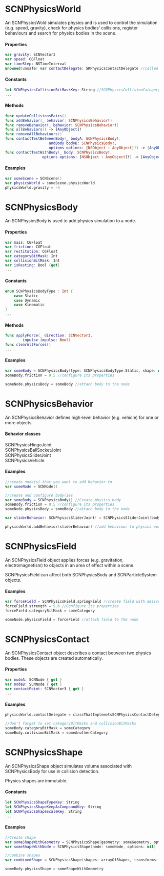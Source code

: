 # SCNPhysicsWorld
An SCNPhysicsWold simulates physics and is used to control the simulation (e.g. speed, gravity), check for physics bodies' collisions, register behaviours and search for physics bodies in the scene.

#### Properties
```Swift
var gravity: SCNVector3
var speed: CGFloat
var timeStep: NSTimeInterval
unowned(unsafe) var contactDelegate: SKPhysicsContactDelegate //called when two physics bodies collide
```

#### Constants
```Swift
let SCNPhysicsCollisionBitMaskKey: String //SCNPhysicsCollisionCategoryAll (tests all bodies) by default
...
```

#### Methods
```Swift
func updateCollisionsPairs()
func addBehavior(_ behavior: SCNPhysicsBehavior!)
func removeBehavior(_ behavior: SCNPhysicsBehavior!)
func allBehaviors() -> [AnyObject]!
func removeAllBehaviours()
func contactTestBetweenBody(_ bodyA: SCNPhysicsBody!,
                    andBody bodyB: SCNPhysicsBody!,
                    options options: [NSObject : AnyObject]!) -> [AnyObject]!
func contactTestWithBody(_ body: SCNPhysicsBody!,
                 options options: [NSObject : AnyObject]!) -> [AnyObject]!

```
#### Examples
```Swift
var someScene = SCNScene()
var physicsWorld = someScene.physicsWorld
physicsWorld.gravity = -4
```

# SCNPhysicsBody
An SCNPhysicsBody is used to add physics simulation to a node.

#### Properties
```Swift
var mass: CGFloat
var friction: CGFloat
var restitution: CGFloat
var categoryBitMask: Int
var collisionBitMask: Int
var isResting: Bool {get}
...
```

#### Constants
```Swift
enum SCNPhysicsBodyType : Int {
    case Static
    case Dynamic
    case Kinematic
}
...
```

#### Methods
```Swift
func applyForce(_ direction: SCNVector3,
        impulse impulse: Bool)
func clearAllForces()
...
```

#### Examples
```Swift
var someBody = SCNPhysicsBody(type: SCNPhysicsBodyType.Static, shape: nil) //create physics body
someBody.friction = 0.5 //configure its properties

someNode.physicsBody = someBody //attach body to the node
```

# SCNPhysicsBehavior
An SCNPhysicsBehavior defines high-level behavior (e.g. vehicle) for one or more objects.

#### Behavior classes
SCNPhysicsHingeJoint<br>
SCNPhysicsBallSocketJoint<br>
SCNPhysicsSliderJoint<br>
SCNPhysicsVehicle<br>

#### Examples
```Swift
//create node(s) that you want to add behavior to
var someNode = SCNNode()

//create and configure body(ies
var someBody = SCNPhysicsBody() //Create physics body
someBody.friction = 0.5 //configure its properties
someNode.physicsBody = someBody //attach body to the node

var sliderBehavior: SCNPhysicsSliderJoint! = SCNPhysicsSliderJoint(body: someBody, axis: someAxis, anchor: someAnchor) //create behavior

physicsWorld.addBehavior(sliderBehavior) //add behaviour to physics world
```
# SCNPhysicsField
An SCNPhysicsField object applies forces (e.g. gravitation, electromagnetism) to objects in an area of effect within a scene.

SCNPhysicsField can affect both SCNPhysicsBody and SCNParticleSystem objects.

#### Examples
```Swift
var forceField = SCNPhysicsField.springField //create field with desired effect
forceField.strength = 9.6 //Configure its properties
forceField.categoryBitMask = someCategory

someNode.physicsField = forceField //attach field to the node

```
# SCNPhysicsContact
An SCNPhysicsContact object describes a contact between two physics bodies. These objects are created automatically.

#### Properties
```Swift
var nodeA: SCNNode { get }
var nodeB: SCNNode { get }
var contactPoint: SCNVector3 { get }
...
```

#### Examples
```Swift
physicsWorld.contactDelegate = classThatImplemetsSCNPhysicsContactDelegate //assign class that implements SCNPhysicsContactDelegate protocol to the physics world

//don't forget to set categoryBitMasks and collisionBitMasks
someBody.categoryBitMask = someCategory
someBody.collisionBitMask = someAnotherCategory
```
# SCNPhysicsShape
An SCNPhysicsShape object simulates volume associated with SCNPhysicsBody for use in collision detection.

Physics shapes are immutable.

#### Constants
```Swift
let SCNPhysicsShapeTypeKey: String
let SCNPhysicsShapeKeepAsCompoundKey: String
let SCNPhysicsShapeScaleKey: String
...
```

#### Examples
```Swift
//Create shape
var someShapeWithGeometry = SCNPhysicsShape(geometry: someGeometry, options: nil)
var someShapeWithNode = SCNPhysicsShape(node: someNode, options: nil)

//Combine shapes
var combinedShape = SCNPhysicsShape(shapes: arrayOfShapes, transforms: arrayOfTransforms)

someBody.physicsShape = someShapeWithGeometry
```
